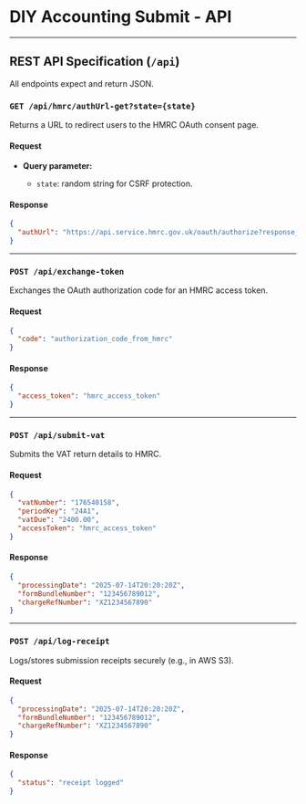 # DIY Accounting Submit - API

---

## REST API Specification (`/api`)

All endpoints expect and return JSON.

### **`GET /api/hmrc/authUrl-get?state={state}`**

Returns a URL to redirect users to the HMRC OAuth consent page.

#### Request

* **Query parameter:**

    * `state`: random string for CSRF protection.

#### Response

```json
{
  "authUrl": "https://api.service.hmrc.gov.uk/oauth/authorize?response_type=code&client_id=CLIENT_ID&redirect_uri=https://yourapp.com&scope=write:vat+read:vat&state=providedState"
}
```

---

### **`POST /api/exchange-token`**

Exchanges the OAuth authorization code for an HMRC access token.

#### Request

```json
{
  "code": "authorization_code_from_hmrc"
}
```

#### Response

```json
{
  "access_token": "hmrc_access_token"
}
```

---

### **`POST /api/submit-vat`**

Submits the VAT return details to HMRC.

#### Request

```json
{
  "vatNumber": "176540158",
  "periodKey": "24A1",
  "vatDue": "2400.00",
  "accessToken": "hmrc_access_token"
}
```

#### Response

```json
{
  "processingDate": "2025-07-14T20:20:20Z",
  "formBundleNumber": "123456789012",
  "chargeRefNumber": "XZ1234567890"
}
```

---

### **`POST /api/log-receipt`**

Logs/stores submission receipts securely (e.g., in AWS S3).

#### Request

```json
{
  "processingDate": "2025-07-14T20:20:20Z",
  "formBundleNumber": "123456789012",
  "chargeRefNumber": "XZ1234567890"
}
```

#### Response

```json
{
  "status": "receipt logged"
}
```
